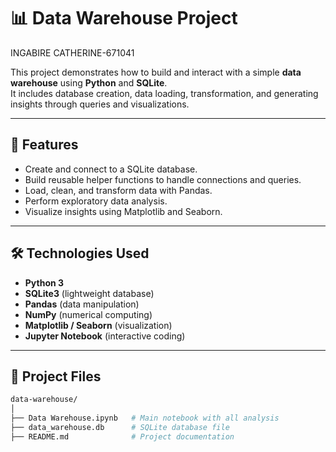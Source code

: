 # 📊 Data Warehouse Project
INGABIRE CATHERINE-671041

This project demonstrates how to build and interact with a simple **data warehouse** using **Python** and **SQLite**.  
It includes database creation, data loading, transformation, and generating insights through queries and visualizations.

---

## 🚀 Features
- Create and connect to a SQLite database.
- Build reusable helper functions to handle connections and queries.
- Load, clean, and transform data with Pandas.
- Perform exploratory data analysis.
- Visualize insights using Matplotlib and Seaborn.

---

## 🛠️ Technologies Used
- **Python 3**
- **SQLite3** (lightweight database)
- **Pandas** (data manipulation)
- **NumPy** (numerical computing)
- **Matplotlib / Seaborn** (visualization)
- **Jupyter Notebook** (interactive coding)

---

## 📂 Project Files
```bash
data-warehouse/
│
├── Data Warehouse.ipynb   # Main notebook with all analysis
├── data_warehouse.db      # SQLite database file
├── README.md              # Project documentation
